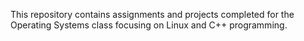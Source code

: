 This repository contains assignments and projects completed for the Operating Systems class focusing on Linux and C++ programming. 
